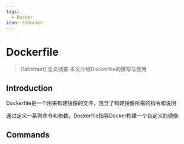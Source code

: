```yaml
---
tags:
  - Docker
icon: SiDocker
---
```


# Dockerfile

> [!abstract] 全文摘要
> 本文介绍Dockerfile的撰写与使用

## Introduction

Dockerfile是一个用来构建镜像的文件，包含了构建镜像所需的指令和说明

通过定义一系列命令和参数，Dockerfile指导Docker构建一个自定义的镜像

## Commands
